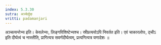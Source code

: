 ```yaml
---
index: 5.3.30
sutra: अञ्चेर्लुक्
vritti: padamanjari
---
```


 अञ्चत्यन्तेभ्य इति। केवलेभ्यः, लिङ्गविशिष्टेभ्यश्च। स्रीप्रत्ययोऽपि निवर्तत इति। एवं चाकारलोपः, ठ्चौऽ इति दीर्घत्वं च नास्तीति, प्रागित्यत्र सवर्णदीर्घत्वम्, प्रत्यगित्यत्र यणादेशः ॥